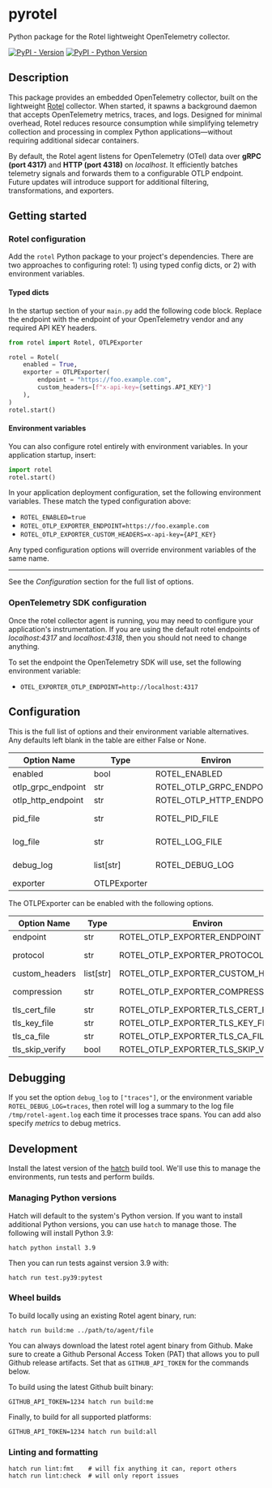 # pyrotel
Python package for the Rotel lightweight OpenTelemetry collector.

[![PyPI - Version](https://img.shields.io/pypi/v/rotel.svg)](https://pypi.org/project/rotel)
[![PyPI - Python Version](https://img.shields.io/pypi/pyversions/rotel.svg)](https://pypi.org/project/rotel)

## Description

This package provides an embedded OpenTelemetry collector, built on the lightweight [Rotel](https://github.com/streamfold/rotel) collector. When started, it spawns a background daemon that accepts OpenTelemetry metrics, traces, and logs. Designed for minimal overhead, Rotel reduces resource consumption while simplifying telemetry collection and processing in complex Python applications—without requiring additional sidecar containers.

By default, the Rotel agent listens for OpenTelemetry (OTel) data over **gRPC (port 4317)** and **HTTP (port 4318)** on _localhost_. It efficiently batches telemetry signals and forwards them to a configurable OTLP endpoint. Future updates will introduce support for additional filtering, transformations, and exporters.

## Getting started

### Rotel configuration

Add the `rotel` Python package to your project's dependencies. There are two approaches to configuring rotel: 1) using typed config dicts, or 2) with environment variables.

#### Typed dicts

In the startup section of your `main.py` add the following code block. Replace the endpoint with the endpoint of your OpenTelemetry vendor and any required API KEY headers. 

```python
from rotel import Rotel, OTLPExporter

rotel = Rotel(
    enabled = True,
    exporter = OTLPExporter(
        endpoint = "https://foo.example.com",
        custom_headers=[f"x-api-key={settings.API_KEY}"]
    ),
)
rotel.start()
```

#### Environment variables

You can also configure rotel entirely with environment variables. In your application startup, insert:
```python
import rotel
rotel.start()
```

In your application deployment configuration, set the following environment variables. These match the typed configuration above:
* `ROTEL_ENABLED=true`
* `ROTEL_OTLP_EXPORTER_ENDPOINT=https://foo.example.com`
* `ROTEL_OTLP_EXPORTER_CUSTOM_HEADERS=x-api-key={API_KEY}`

Any typed configuration options will override environment variables of the same name.

---

See the *Configuration* section for the full list of options.

### OpenTelemetry SDK configuration

Once the rotel collector agent is running, you may need to configure your application's instrumentation. If you are using the default rotel endpoints of *localhost:4317* and *localhost:4318*, then you should not need to change anything. 

To set the endpoint the OpenTelemetry SDK will use, set the following environment variable:

* `OTEL_EXPORTER_OTLP_ENDPOINT=http://localhost:4317`

## Configuration

This is the full list of options and their environment variable alternatives. Any defaults left blank in the table are either False or None.

| Option Name        | Type         | Environ                  | Default              | Options         |
|--------------------|--------------|--------------------------|----------------------|-----------------|
| enabled            | bool         | ROTEL_ENABLED            |                      |                 |
| otlp_grpc_endpoint | str          | ROTEL_OTLP_GRPC_ENDPOINT | localhost:4317       |                 |
| otlp_http_endpoint | str          | ROTEL_OTLP_HTTP_ENDPOINT | localhost:4318       |                 |
| pid_file           | str          | ROTEL_PID_FILE           | /tmp/rotel-agent.pid |                 |
| log_file           | str          | ROTEL_LOG_FILE           | /tmp/rotel-agent.log |                 |
| debug_log          | list[str]    | ROTEL_DEBUG_LOG          |                      | traces, metrics |
| exporter           | OTLPExporter |                          |                      |                 |

The OTLPExporter can be enabled with the following options.

| Option Name     | Type      | Environ                             | Default | Options      |
|-----------------|-----------|-------------------------------------|---------|--------------|
| endpoint        | str       | ROTEL_OTLP_EXPORTER_ENDPOINT        |         |              |
| protocol        | str       | ROTEL_OTLP_EXPORTER_PROTOCOL        | grpc    | grpc or http |
| custom_headers  | list[str] | ROTEL_OTLP_EXPORTER_CUSTOM_HEADERS  |         |              |
| compression     | str       | ROTEL_OTLP_EXPORTER_COMPRESSION     | gzip    | gzip or none |
| tls_cert_file   | str       | ROTEL_OTLP_EXPORTER_TLS_CERT_FILE   |         |              |
| tls_key_file    | str       | ROTEL_OTLP_EXPORTER_TLS_KEY_FILE    |         |              |
| tls_ca_file     | str       | ROTEL_OTLP_EXPORTER_TLS_CA_FILE     |         |              |
| tls_skip_verify | bool      | ROTEL_OTLP_EXPORTER_TLS_SKIP_VERIFY |         |              |

## Debugging

If you set the option `debug_log` to `["traces"]`, or the environment variable `ROTEL_DEBUG_LOG=traces`, then rotel will log a summary to the log file `/tmp/rotel-agent.log` each time it processes trace spans. You can add also specify *metrics* to debug metrics.   

## Development

Install the latest version of the [hatch](https://hatch.pypa.io/latest/install/) build tool. We'll use this to manage the environments, run tests and perform builds.

### Managing Python versions

Hatch will default to the system's Python version.
If you want to install additional Python versions, you can use `hatch` to manage those.
The following will install Python 3.9:

```shell
hatch python install 3.9
```

Then you can run tests against version 3.9 with:
```shell
hatch run test.py39:pytest
```

### Wheel builds

To build locally using an existing Rotel agent binary, run:
```shell
hatch run build:me ../path/to/agent/file
```

You can always download the latest rotel agent binary from Github. Make sure to create a Github Personal Access Token (PAT) that allows you to pull Github release artifacts. Set that as `GITHUB_API_TOKEN` for the commands below. 

To build using the latest Github built binary:
```shell
GITHUB_API_TOKEN=1234 hatch run build:me
```

Finally, to build for all supported platforms:
```shell
GITHUB_API_TOKEN=1234 hatch run build:all
```

### Linting and formatting

```shell
hatch run lint:fmt    # will fix anything it can, report others
hatch run lint:check  # will only report issues
```

